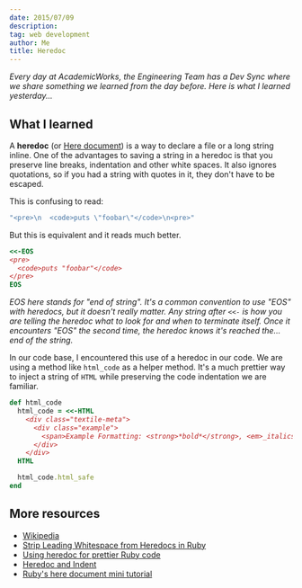 ```yaml
---
date: 2015/07/09
description:
tag: web development
author: Me
title: Heredoc
---
```


_Every day at AcademicWorks, the Engineering Team has a Dev Sync where we share something we learned from the day before. Here is what I learned yesterday..._

## What I learned

A **heredoc** (or [Here document](https://en.wikipedia.org/wiki/Here_document)) is a way to declare a file or a long string inline. One of the advantages to saving a string in a heredoc is that you preserve line breaks, indentation and other white spaces. It also ignores quotations, so if you had a string with quotes in it, they don't have to be escaped.

This is confusing to read:

```ruby
"<pre>\n  <code>puts \"foobar\"</code>\n<pre>"
```

But this is equivalent and it reads much better.

```ruby
<<-EOS
<pre>
  <code>puts "foobar"</code>
</pre>
EOS
```

_EOS here stands for "end of string". It's a common convention to use "EOS" with heredocs, but it doesn't really matter. Any string after `<<-` is how you are telling the heredoc what to look for and when to terminate itself. Once it encounters "EOS" the second time, the heredoc knows it's reached the... end of the string._

In our code base, I encountered this use of a heredoc in our code. We are using a method like `html_code` as a helper method. It's a much prettier way to inject a string of `HTML` while preserving the code indentation we are familiar.

```ruby
def html_code
  html_code = <<-HTML
    <div class="textile-meta">
      <div class="example">
        <span>Example Formatting: <strong>*bold*</strong>, <em>_italics_</em></span>
      </div>
    </div>
  HTML

  html_code.html_safe
end
```

## More resources

- [Wikipedia](https://en.wikipedia.org/wiki/Here_document)
- [Strip Leading Whitespace from Heredocs in Ruby](http://anti-pattern.com/strip-leading-whitespace-from-heredocs-in-ruby)
- [Using heredoc for prettier Ruby code](http://makandracards.com/makandra/1675-using-heredoc-for-prettier-ruby-code)
- [Heredoc and Indent](http://rubyquicktips.com/post/4438542511/heredoc-and-indent)
- [Ruby's here document mini tutorial](http://log.gmarik.info/2007/12/rubys-here-document-heredoc-mini.html)
